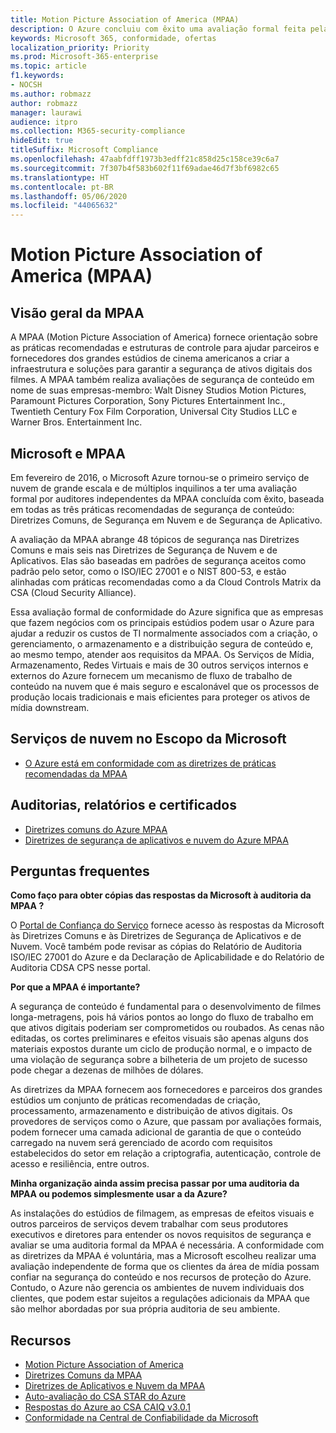 ```yaml
---
title: Motion Picture Association of America (MPAA)
description: O Azure concluiu com êxito uma avaliação formal feita pela Motion Picture Association of America.
keywords: Microsoft 365, conformidade, ofertas
localization_priority: Priority
ms.prod: Microsoft-365-enterprise
ms.topic: article
f1.keywords:
- NOCSH
ms.author: robmazz
author: robmazz
manager: laurawi
audience: itpro
ms.collection: M365-security-compliance
hideEdit: true
titleSuffix: Microsoft Compliance
ms.openlocfilehash: 47aabfdff1973b3edff21c858d25c158ce39c6a7
ms.sourcegitcommit: 7f307b4f583b602f11f69adae46d7f3bf6982c65
ms.translationtype: HT
ms.contentlocale: pt-BR
ms.lasthandoff: 05/06/2020
ms.locfileid: "44065632"
---
```

# <a name="motion-picture-association-of-america-mpaa"></a>Motion Picture Association of America (MPAA)

## <a name="mpaa-overview"></a>Visão geral da MPAA

A MPAA (Motion Picture Association of America) fornece orientação sobre as práticas recomendadas e estruturas de controle para ajudar parceiros e fornecedores dos grandes estúdios de cinema americanos a criar a infraestrutura e soluções para garantir a segurança de ativos digitais dos filmes. A MPAA também realiza avaliações de segurança de conteúdo em nome de suas empresas-membro: Walt Disney Studios Motion Pictures, Paramount Pictures Corporation, Sony Pictures Entertainment Inc., Twentieth Century Fox Film Corporation, Universal City Studios LLC e Warner Bros. Entertainment Inc.

## <a name="microsoft-and-mpaa"></a>Microsoft e MPAA

Em fevereiro de 2016, o Microsoft Azure tornou-se o primeiro serviço de nuvem de grande escala e de múltiplos inquilinos a ter uma avaliação formal por auditores independentes da MPAA concluída com êxito, baseada em todas as três práticas recomendadas de segurança de conteúdo: Diretrizes Comuns, de Segurança em Nuvem e de Segurança de Aplicativo.

A avaliação da MPAA abrange 48 tópicos de segurança nas Diretrizes Comuns e mais seis nas Diretrizes de Segurança de Nuvem e de Aplicativos. Elas são baseadas em padrões de segurança aceitos como padrão pelo setor, como o ISO/IEC 27001 e o NIST 800-53, e estão alinhadas com práticas recomendadas como a da Cloud Controls Matrix da CSA (Cloud Security Alliance).

Essa avaliação formal de conformidade do Azure significa que as empresas que fazem negócios com os principais estúdios podem usar o Azure para ajudar a reduzir os custos de TI normalmente associados com a criação, o gerenciamento, o armazenamento e a distribuição segura de conteúdo e, ao mesmo tempo, atender aos requisitos da MPAA. Os Serviços de Mídia, Armazenamento, Redes Virtuais e mais de 30 outros serviços internos e externos do Azure fornecem um mecanismo de fluxo de trabalho de conteúdo na nuvem que é mais seguro e escalonável que os processos de produção locais tradicionais e mais eficientes para proteger os ativos de mídia downstream.

## <a name="microsoft-in-scope-cloud-services"></a>Serviços de nuvem no Escopo da Microsoft 

- [O Azure está em conformidade com as diretrizes de práticas recomendadas da MPAA](https://aka.ms/AzureCompliance)

## <a name="audits-reports-and-certificates"></a>Auditorias, relatórios e certificados

- [ Diretrizes comuns do Azure MPAA ](https://aka.ms/AzureMPAACommonGuidelines)
- [ Diretrizes de segurança de aplicativos e nuvem do Azure MPAA ](https://aka.ms/AzureMPAAApplicationandCloudSecurityGuidelines)

## <a name="frequently-asked-questions"></a>Perguntas frequentes

**Como faço para obter cópias das respostas da Microsoft à auditoria da MPAA ?**

O [ Portal de Confiança do Serviço](https://aka.ms/stphelp) fornece acesso às respostas da Microsoft às Diretrizes Comuns e às Diretrizes de Segurança de Aplicativos e de Nuvem. Você também pode revisar as cópias do Relatório de Auditoria ISO/IEC 27001 do Azure e da Declaração de Aplicabilidade e do Relatório de Auditoria CDSA CPS nesse portal.

**Por que a MPAA é importante?**

A segurança de conteúdo é fundamental para o desenvolvimento de filmes longa-metragens, pois há vários pontos ao longo do fluxo de trabalho em que ativos digitais poderiam ser comprometidos ou roubados. As cenas não editadas, os cortes preliminares e efeitos visuais são apenas alguns dos materiais expostos durante um ciclo de produção normal, e o impacto de uma violação de segurança sobre a bilheteria de um projeto de sucesso pode chegar a dezenas de milhões de dólares.

As diretrizes da MPAA fornecem aos fornecedores e parceiros dos grandes estúdios um conjunto de práticas recomendadas de criação, processamento, armazenamento e distribuição de ativos digitais. Os provedores de serviços como o Azure, que passam por avaliações formais, podem fornecer uma camada adicional de garantia de que o conteúdo carregado na nuvem será gerenciado de acordo com requisitos estabelecidos do setor em relação a criptografia, autenticação, controle de acesso e resiliência, entre outros.

**Minha organização ainda assim precisa passar por uma auditoria da MPAA ou podemos simplesmente usar a da Azure?**

As instalações do estúdios de filmagem, as empresas de efeitos visuais e outros parceiros de serviços devem trabalhar com seus produtores executivos e diretores para entender os novos requisitos de segurança e avaliar se uma auditoria formal da MPAA é necessária. A conformidade com as diretrizes da MPAA é voluntária, mas a Microsoft escolheu realizar uma avaliação independente de forma que os clientes da área de mídia possam confiar na segurança do conteúdo e nos recursos de proteção do Azure. Contudo, o Azure não gerencia os ambientes de nuvem individuais dos clientes, que podem estar sujeitos a regulações adicionais da MPAA que são melhor abordadas por sua própria auditoria de seu ambiente.

## <a name="resources"></a>Recursos

- [Motion Picture Association of America](https://www.mpaa.org/)
- [ Diretrizes Comuns da MPAA](https://www.mpaa.org/wp-content/uploads/2015/11/MPAA-Best-Practices-Common-Guidelines_V3_0_2015_04_02_FINAL-r7.pdf)
- [ Diretrizes de Aplicativos e Nuvem da MPAA](https://www.mpaa.org/wp-content/uploads/2015/12/MPAA-Best-Practices-App-and-Cloud_V1-0-20150507-RELEASE-CANDIDATE-6.docx)
- [ Auto-avaliação do CSA STAR do Azure](https://www.microsoft.com/TrustCenter/Compliance/CSA-self-assessment)
- [Respostas do Azure ao CSA CAIQ v3.0.1](https://gallery.technet.microsoft.com/Azure-Responses-to-CSA-46034a11)
- [Conformidade na Central de Confiabilidade da Microsoft](https://www.microsoft.com/trust-center/compliance/compliance-overview)
